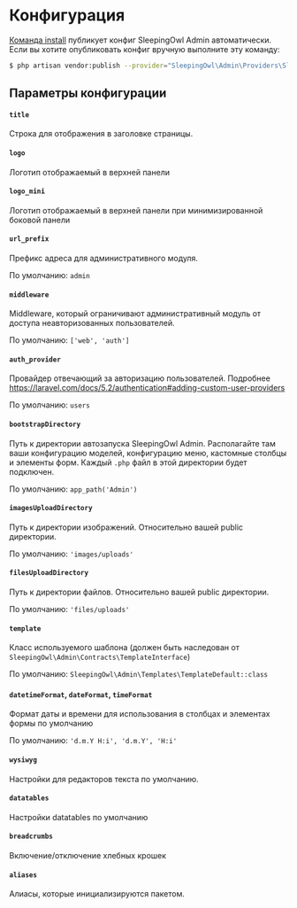 # Конфигурация

[Команда install](command_install) публикует конфиг SleepingOwl Admin автоматически. Если вы хотите опубликовать конфиг вручную выполните эту команду:

```bash
$ php artisan vendor:publish --provider="SleepingOwl\Admin\Providers\SleepingOwlServiceProvider" --tag="config"
```

## Параметры конфигурации

#### `title`

Строка для отображения в заголовке страницы.

#### `logo`

Логотип отображаемый в верхней панели

#### `logo_mini`

Логотип отображаемый в верхней панели при минимизированной боковой панели

#### `url_prefix`

Префикс адреса для административного модуля.

По умолчанию: `admin`

#### `middleware`

Middleware, который ограничивают административный модуль от доступа неавторизованных пользователей.

По умолчанию: `['web', 'auth']`

#### `auth_provider`

Провайдер отвечающий за авторизацию пользователей. Подробнее https://laravel.com/docs/5.2/authentication#adding-custom-user-providers

По умолчанию: `users`

#### `bootstrapDirectory`

Путь к директории автозапуска SleepingOwl Admin. Располагайте там ваши конфигурацию моделей, конфигурацию меню, кастомные столбцы и элементы форм. Каждый `.php` файл в этой директории будет подключен.

По умолчанию: `app_path('Admin')`

#### `imagesUploadDirectory`

Путь к директории изображений. Относительно вашей public директории.

По умолчанию: `'images/uploads'`

#### `filesUploadDirectory`

Путь к директории файлов. Относительно вашей public директории.

По умолчанию: `'files/uploads'`

#### `template`

Класс используемого шаблона (должен быть наследован от `SleepingOwl\Admin\Contracts\TemplateInterface`)

По умолчанию: `SleepingOwl\Admin\Templates\TemplateDefault::class`

#### `datetimeFormat`, `dateFormat`, `timeFormat`

Формат даты и времени для использования в столбцах и элементах формы по умолчанию

По умолчанию: `'d.m.Y H:i', 'd.m.Y', 'H:i'`

#### `wysiwyg`

Настройки для редакторов текста по умолчанию.

#### `datatables`

Настройки datatables по умолчанию

#### `breadcrumbs`

Включение/отключение хлебных крошек

#### `aliases`

Алиасы, которые инициализируются пакетом. 
